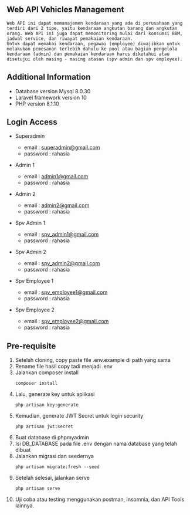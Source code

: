 ## Web API Vehicles Management
    Web API ini dapat memanajemen kendaraan yang ada di perusahaan yang terdiri dari 2 tipe, yaitu kendaraan angkutan barang dan angkutan orang. Web API ini juga dapat memonitoring mulai dari konsumsi BBM, jadwal service, dan riwayat pemakaian kendaraan.
    Untuk dapat memakai kendaraan, pegawai (employee) diwajibkan untuk melakukan pemesanan terlebih dahulu ke pool atau bagian pengelola kendaraan (admin) dan pemakaian kendaraan harus diketahui atau disetujui oleh masing - masing atasan (spv admin dan spv employee).

## Additional Information
 - Database version Mysql 8.0.30
 - Laravel framework version 10
 - PHP version 8.1.10

## Login Access
 - Superadmin
    * email    : superadmin@gmail.com
    * password : rahasia

- Admin 1
  - email    : admin1@gmail.com
  - password : rahasia
  
- Admin 2
  - email    : admin2@gmail.com
  - password : rahasia
  
- Spv Admin 1
  - email    : spv_admin1@gmail.com
  - password : rahasia
  
- Spv Admin 2
  - email    : spv_admin2@gmail.com
  - password : rahasia

- Spv Employee 1
  - email    : spv_employee1@gmail.com
  - password : rahasia
  
- Spv Employee 2
  - email    : spv_employee2@gmail.com
  - password : rahasia

## Pre-requisite
1. Setelah cloning, copy paste file .env.example di path yang sama
2. Rename file hasil copy tadi menjadi .env
3. Jalankan composer install
   ```
   composer install
   ```
4. Lalu, generate key untuk aplikasi
   ```
   php artisan key:generate
   ```
5. Kemudian, generate JWT Secret untuk login security
   ```
   php artisan jwt:secret
   ```
6. Buat database di phpmyadmin
7. Isi DB_DATABASE pada file .env dengan nama database yang telah dibuat
8. Jalankan migrasi dan seedernya 
   ```
   php artisan migrate:fresh --seed
   ```
9. Setelah selesai, jalankan serve
   ```
   php artisan serve
   ```
10. Uji coba atau testing menggunakan postman, insomnia, dan API Tools lainnya.

